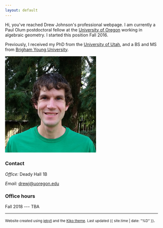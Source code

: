 ```yaml
---
layout: default
---
```


Hi, you've reached Drew Johnson's professional webpage. I am currently a Paul Olum postdoctoral fellow at the [University of Oregon](http://math.uoregon.edu) working in algebraic geometry. I started this position Fall 2016. 

Previously, I received my PhD from the [University of Utah](http://math.utah.edu), and a BS and MS from [Brigham Young University](http://math.byu.edu).

<img src="drewjohnsonpic.jpg" alt="Drew Johnson picture" style="width: 300px;"/>

### Contact

*Office:* Deady Hall 1B

*Email:* drewj@uoregon.edu

### Office hours

Fall 2018 --- TBA

_________________________________________________________________

<small>Website created using [jekyll](https://jekyllrb.com/) and the [Kiko theme](http://themes.jekyllrc.org/kiko/). Last updated {{ site.time | date: "%D" }}</small>.
